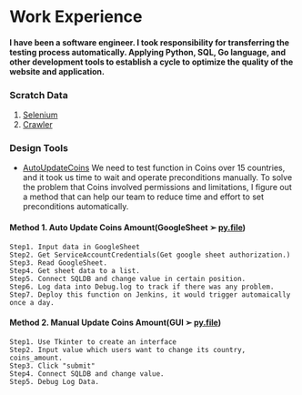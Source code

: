 # Work Experience

#### I have been a software engineer. I took responsibility for transferring the testing process automatically. Applying Python, SQL, Go language, and other development tools to establish a cycle to optimize the quality of the website and application.

### Scratch Data
1. [Selenium](https://github.com/uranus-wyx/shopee/blob/main/selenium%20script.py)
2. [Crawler](https://github.com/uranus-wyx/shopee/blob/main/crawler.py)

### Design Tools 

*  [AutoUpdateCoins](https://github.com/uranus-wyx/shopee/tree/main/AutoCoinsUpdate)
We need to test function in Coins over 15 countries, and it took us time to wait and operate preconditions manually.
To solve the problem that Coins involved permissions and limitations, I figure out a method that can help our team to reduce time and effort to set preconditions automatically.

#### Method 1. Auto Update Coins Amount(GoogleSheet ➢ [py.file](https://github.com/uranus-wyx/shopee/blob/main/AutoCoinsUpdate/AutoCoinsUpdate.py))

    Step1. Input data in GoogleSheet
    Step2. Get ServiceAccountCredentials(Get google sheet authorization.)
    Step3. Read GoogleSheet.
    Step4. Get sheet data to a list.
    Step5. Connect SQLDB and change value in certain position.
    Step6. Log data into Debug.log to track if there was any problem.
    Step7. Deploy this function on Jenkins, it would trigger automaically once a day.
    
#### Method 2. Manual Update Coins Amount(GUI ➢ [py.file](https://github.com/uranus-wyx/shopee/blob/main/AutoCoinsUpdate/UpdateCoinsAmount.py))

    Step1. Use Tkinter to create an interface
    Step2. Input value which users want to change its country, coins_amount.
    Step3. Click "submit"
    Step4. Connect SQLDB and change value.
    Step5. Debug Log Data.
